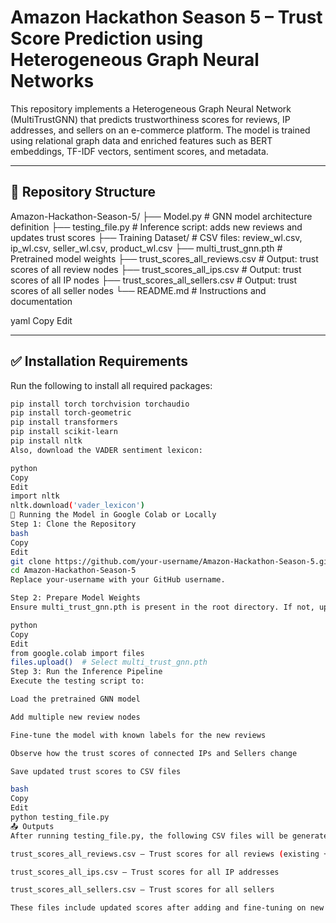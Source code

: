 # Amazon Hackathon Season 5 – Trust Score Prediction using Heterogeneous Graph Neural Networks

This repository implements a Heterogeneous Graph Neural Network (MultiTrustGNN) that predicts trustworthiness scores for reviews, IP addresses, and sellers on an e-commerce platform. The model is trained using relational graph data and enriched features such as BERT embeddings, TF-IDF vectors, sentiment scores, and metadata.

---

## 📁 Repository Structure

Amazon-Hackathon-Season-5/
├── Model.py # GNN model architecture definition
├── testing_file.py # Inference script: adds new reviews and updates trust scores
├── Training Dataset/ # CSV files: review_wl.csv, ip_wl.csv, seller_wl.csv, product_wl.csv
├── multi_trust_gnn.pth # Pretrained model weights
├── trust_scores_all_reviews.csv # Output: trust scores of all review nodes
├── trust_scores_all_ips.csv # Output: trust scores of all IP nodes
├── trust_scores_all_sellers.csv # Output: trust scores of all seller nodes
└── README.md # Instructions and documentation

yaml
Copy
Edit

---

## ✅ Installation Requirements

Run the following to install all required packages:

```bash
pip install torch torchvision torchaudio
pip install torch-geometric
pip install transformers
pip install scikit-learn
pip install nltk
Also, download the VADER sentiment lexicon:

python
Copy
Edit
import nltk
nltk.download('vader_lexicon')
🚀 Running the Model in Google Colab or Locally
Step 1: Clone the Repository
bash
Copy
Edit
git clone https://github.com/your-username/Amazon-Hackathon-Season-5.git
cd Amazon-Hackathon-Season-5
Replace your-username with your GitHub username.

Step 2: Prepare Model Weights
Ensure multi_trust_gnn.pth is present in the root directory. If not, upload it manually in Colab:

python
Copy
Edit
from google.colab import files
files.upload()  # Select multi_trust_gnn.pth
Step 3: Run the Inference Pipeline
Execute the testing script to:

Load the pretrained GNN model

Add multiple new review nodes

Fine-tune the model with known labels for the new reviews

Observe how the trust scores of connected IPs and Sellers change

Save updated trust scores to CSV files

bash
Copy
Edit
python testing_file.py
📤 Outputs
After running testing_file.py, the following CSV files will be generated or updated:

trust_scores_all_reviews.csv – Trust scores for all reviews (existing + added)

trust_scores_all_ips.csv – Trust scores for all IP addresses

trust_scores_all_sellers.csv – Trust scores for all sellers

These files include updated scores after adding and fine-tuning on new review nodes.
